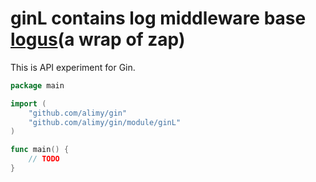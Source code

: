 # ginL contains log middleware base [logus](https://github.com/unisx/logus)(a wrap of zap)

This is API experiment for Gin.

```go
package main

import (
	"github.com/alimy/gin"
	"github.com/alimy/gin/module/ginL"
)

func main() {
	// TODO
}
```
